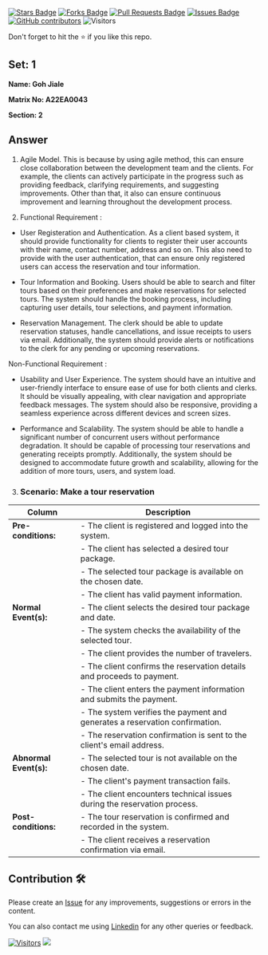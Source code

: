 <a href="https://github.com/drshahizan/learn-php/stargazers"><img src="https://img.shields.io/github/stars/drshahizan/learn-php" alt="Stars Badge"/></a>
<a href="https://github.com/drshahizan/learn-php/network/members"><img src="https://img.shields.io/github/forks/drshahizan/learn-php" alt="Forks Badge"/></a>
<a href="https://github.com/drshahizan/learn-php/pulls"><img src="https://img.shields.io/github/issues-pr/drshahizan/learn-php" alt="Pull Requests Badge"/></a>
<a href="https://github.com/drshahizan/learn-php/issues"><img src="https://img.shields.io/github/issues/drshahizan/learn-php" alt="Issues Badge"/></a>
<a href="https://github.com/drshahizan/learn-php/graphs/contributors"><img alt="GitHub contributors" src="https://img.shields.io/github/contributors/drshahizan/learn-php?color=2b9348"></a>
![Visitors](https://api.visitorbadge.io/api/visitors?path=https%3A%2F%2Fgithub.com%2Fdrshahizan%2Fsoftware-engineering&labelColor=%23d9e3f0&countColor=%23697689&style=flat)

Don't forget to hit the :star: if you like this repo.

## Set: 1

**Name: Goh Jiale**

**Matrix No: A22EA0043**

**Section: 2**

## Answer
1. Agile Model. This is because by using agile method, this can ensure close collaboration between the development team and the clients. For example, the clients can actively participate in the progress such as providing feedback, clarifying requirements, and suggesting improvements.
Other than that, it also can ensure continuous improvement and learning throughout the development process.

2. Functional Requirement :
- User Registeration and Authentication. As a client based system, it should provide functionality for clients to register their user accounts with their name, contact number, address and so on. This also need to provide with the user authentication, that can ensure only registered users can access the reservation and tour information.

- Tour Information and Booking. Users should be able to search and filter tours based on their preferences and make reservations for selected tours. The system should handle the booking process, including capturing user details, tour selections, and payment information.
     
- Reservation Management. The clerk should be able to update reservation statuses, handle cancellations, and issue receipts to users via email. Additionally, the system should provide alerts or notifications to the clerk for any pending or upcoming reservations.

Non-Functional Requirement :
- Usability and User Experience. The system should have an intuitive and user-friendly interface to ensure ease of use for both clients and clerks. It should be visually appealing, with clear navigation and appropriate feedback messages. The system should also be responsive, providing a seamless experience across different devices and screen sizes.

- Performance and Scalability. The system should be able to handle a significant number of concurrent users without performance degradation. It should be capable of processing tour reservations and generating receipts promptly. Additionally, the system should be designed to accommodate future growth and scalability, allowing for the addition of more tours, users, and system load.

3. ### Scenario: Make a tour reservation
| Column | Description |
|-----------------------------|----------------------------------|
| **Pre-conditions:**         |- The client is registered and logged into the system.  |
|                             |- The client has selected a desired tour package.  |
|                             |- The selected tour package is available on the chosen date.  |
|                             |- The client has valid payment information.  |
| **Normal Event(s):**        |- The client selects the desired tour package and date. |
|                             |- The system checks the availability of the selected tour.  |
|                             |- The client provides the number of travelers. |
|                             |- The client confirms the reservation details and proceeds to payment.  |
|                             |- The client enters the payment information and submits the payment.  |
|                             |- The system verifies the payment and generates a reservation confirmation.  |
|                             |- The reservation confirmation is sent to the client's email address.  |
| **Abnormal Event(s):**      |- The selected tour is not available on the chosen date. |
|                             |- The client's payment transaction fails.  |
|                             |- The client encounters technical issues during the reservation process.  |
| **Post-conditions:**        |- The tour reservation is confirmed and recorded in the system.  |
|                             |- The client receives a reservation confirmation via email.  |

## Contribution 🛠️
Please create an [Issue](https://github.com/drshahizan/learn-php/issues) for any improvements, suggestions or errors in the content.

You can also contact me using [Linkedin](https://www.linkedin.com/in/drshahizan/) for any other queries or feedback.

[![Visitors](https://api.visitorbadge.io/api/visitors?path=https%3A%2F%2Fgithub.com%2Fdrshahizan&labelColor=%23697689&countColor=%23555555&style=plastic)](https://visitorbadge.io/status?path=https%3A%2F%2Fgithub.com%2Fdrshahizan)
![](https://hit.yhype.me/github/profile?user_id=81284918)



